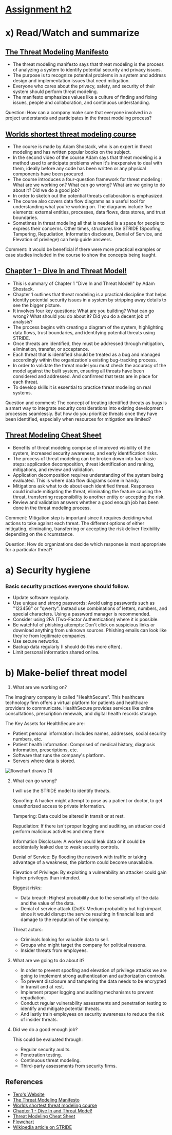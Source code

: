 # [Assignment h2](https://terokarvinen.com/2024/information-security-2024-spring/#h2-should-tero-wear-a-helmet)  

# x) Read/Watch and summarize

## [The Threat Modeling Manifesto](https://www.threatmodelingmanifesto.org/)

- The threat modeling manifesto says that threat modeling is the process of analyzing a system to identify potential security and privacy issues.
- The purpose is to recognize potential problems in a system and address design and implementation issues that need mitigation.
- Everyone who cares about the privacy, safety, and security of their system should perform threat modeling.
- The manifesto emphasizes values like a culture of finding and fixing issues, people and collaboration, and continuous understanding.

Question: How can a company make sure that everyone involved in a project understands and participates in the threat modeling process?

## [Worlds shortest threat modeling course](https://www.youtube.com/playlist?list=PLCVhBqLDKoOOZqKt74QI4pbDUnXSQo0nf)

- The course is made by Adam Shostack, who is an expert in threat modeling and has written popular books on the subject.
- In the second video of the course Adam says that threat modeling is a method used to anticipate problems when it's inexpensive to deal with them, ideally before any code has been written or any physical components have been procured.
- The course introduces a four-question framework for threat modeling: What are we working on? What can go wrong? What are we going to do about it? Did we do a good job?
- In order to sketch out the potential threats collaboration is emphasized.
- The course also covers data flow diagrams as a useful tool for understanding what you're working on. The diagrams include five elements: external entities, processes, data flows, data stores, and trust boundaries.
- Sometimes in threat modeling all that is needed is a space for people to express their concerns. Other times, structures like STRIDE (Spoofing, Tampering, Repudiation, Information disclosure, Denial of Service, and Elevation of privilege) can help guide answers.

Comment: It would be beneficial if there were more practical examples or case studies included in the course to show the concepts being taught.


## [Chapter 1 - Dive In and Threat Model!](https://learning.oreilly.com/library/view/threat-modeling-designing/9781118810057/9781118810057c01.xhtml#c1)

- This is summary of Chapter 1 "Dive In and Threat Model!" by Adam Shostack.
- Chapter 1 outlines that threat modeling is a practical discipline that helps identify potential security issues in a system by stripping away details to see the bigger picture.
- It involves four key questions: What are you building? What can go wrong? What should you do about it? Did you do a decent job of analysis?
- The process begins with creating a diagram of the system, highlighting data flows, trust boundaries, and identifying potential threats using STRIDE.
- Once threats are identified, they must be addressed through mitigation, elimination, transfer, or acceptance.
- Each threat that is identified should be treated as a bug and managed accordingly within the organization's existing bug-tracking process.
- In order to validate the threat model you must check the accuracy of the model against the built system, ensuring all threats have been considered and addressed. And confirmed that tests are in place for each threat.
- To develop skills it is essential to practice threat modeling on real systems.

Question and comment: The concept of treating identified threats as bugs is a smart way to integrate security considerations into existing development processes seamlessly. But how do you prioritize threats once they have been identified, especially when resources for mitigation are limited?

## [Threat Modeling Cheat Sheet](https://cheatsheetseries.owasp.org/cheatsheets/Threat_Modeling_Cheat_Sheet.html)

- Benefits of threat modeling comprise of improved visibility of the system, increased security awareness, and early identification risks.
- The process of threat modeling can be broken down into four basic steps: application decomposition, threat identification and ranking, mitigations, and review and validation.
- Application decomposition requires understanding of the system being evaluated. This is where data flow diagrams come in handy.
- Mitigations ask what to do about each identified threat. Responses could include mitigating the threat, eliminating the feature causing the threat, transferring responsibility to another entity or accepting the risk.
- Review and validation answers whether a good enough job has been done in the threat modeling process.

Comment: Mitigation step is important since it requires deciding what actions to take against each threat. The different options of either mitigating, eliminating, transferring or accepting the risk deliver flexibility depending on the circumstance.
  
  Question: How do organizations decide which response is most appropriate for a particular threat?


# a) Security hygiene

### Basic security practices everyone should follow. 

- Update software regularly.
- Use unique and strong passwords: Avoid using passwords such as "123456" or "qwerty". Instead use combinations of letters, numbers, and special characters. Using a password manager is recommended.
- Consider using 2FA (Two-Factor Authentication) where it is possible.
- Be watchful of phishing attempts: Don't click on suspicious links or download anything from unknown sources. Phishing emails can look like they're from legitimate companies.
- Use secure networks.
- Backup data regularly (I should do this more often).
- Limit personal information shared online.


# b) Make-belief threat model

1) What are we working on?

  The imaginary company is called "HealthSecure". This healthcare technology firm offers a virtual platform for patients and healthcare providers to communicate. HealthSecure provides services like online consultations, prescription renewals, and digital health records storage. 

  The Key Assets for HealthSecure are:
  - Patient personal information: Includes names, addresses, social security numbers, etc.
  - Patient health information: Comprised of medical history, diagnosis information, prescriptions, etc.
  - Software that runs the company's platform.
  - Servers where data is stored.

![flowchart drawio (1)](https://github.com/roopeti/infosec_2024/assets/113911074/ee0ba973-d6ac-4e84-9602-b8360647ab2e)

2) What can go wrong?

   I will use the STRIDE model to identify threats.

   Spoofing: A hacker might attempt to pose as a patient or doctor, to get unauthorized access to private information.
   
   Tampering: Data could be altered in transit or at rest.
   
   Repudiation: If there isn't proper logging and auditing, an attacker could perform malicious activities and deny them.
   
   Information Disclosure: A worker could leak data or it could be accidentally leaked due to weak security controls.
   
   Denial of Service: By flooding the network with traffic or taking advantage of a weakness, the platform could become unavailable.
   
   Elevation of Privilege: By exploiting a vulnerability an attacker could gain higher privileges than intended.

   Biggest risks:
   - Data breach: Highest probability due to the sensitivity of the data and the value of the data.
   - Denial of service attack (DoS): Medium probability but high impact since it would disrupt the service resulting in financial loss and damage to the reputation of the company.
  
   Threat actors:
   - Criminals looking for valuable data to sell.
   - Groups who might target the company for political reasons.
   - Insider threats from employees.

3) What are we going to do about it?

   - In order to prevent spoofing and elevation of privilege attacks we are going to implement strong authentication and authorization controls.
   - To prevent disclosure and tampering the data needs to be encrypted in transit and at rest.
   - Implement proper logging and auditing mechanisms to prevent repudiation.
   - Conduct regular vulnerability assessments and penetration testing to identify and mitigate potential threats.
   - And lastly train employees on security awareness to reduce the risk of insider threats.
  
4) Did we do a good enough job?

   This could be evaluated through:
   - Regular security audits.
   - Penetration testing.
   - Continuous threat modeling.
   - Third-party assessments from security firms.
  



## References
- [Tero's Website](https://terokarvinen.com/2024/information-security-2024-spring/#h2-should-tero-wear-a-helmet)
- [The Threat Modeling Manifesto](https://www.threatmodelingmanifesto.org/)
- [Worlds shortest threat modeling course](https://www.youtube.com/playlist?list=PLCVhBqLDKoOOZqKt74QI4pbDUnXSQo0nf)
- [Chapter 1 - Dive In and Threat Model!](https://learning.oreilly.com/library/view/threat-modeling-designing/9781118810057/9781118810057c01.xhtml#c1)
- [Threat Modeling Cheat Sheet](https://cheatsheetseries.owasp.org/cheatsheets/Threat_Modeling_Cheat_Sheet.html)
- [Flowchart](https://app.diagrams.net/)
- [Wikipedia article on STRIDE](https://en.wikipedia.org/wiki/STRIDE_(security))

